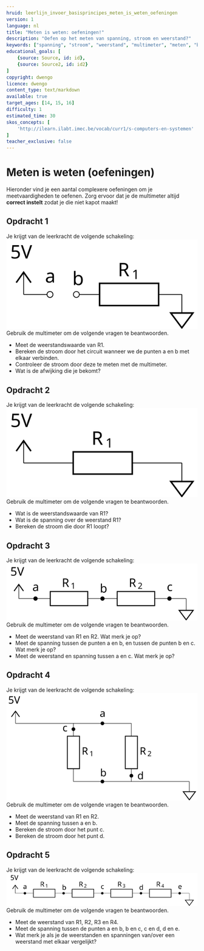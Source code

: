 ```yaml
---
hruid: leerlijn_invoer_basisprincipes_meten_is_weten_oefeningen
version: 1
language: nl
title: "Meten is weten: oefeningen!"
description: "Oefen op het meten van spanning, stroom en weerstand?"
keywords: ["spanning", "stroom", "weerstand", "multimeter", "meten", "basisprincipes", "microcontroller", "µC", "arduino", "dwenguino", "oefening"]
educational_goals: [
    {source: Source, id: id}, 
    {source: Source2, id: id2}
]
copyright: dwengo
licence: dwengo
content_type: text/markdown
available: true
target_ages: [14, 15, 16]
difficulty: 1
estimated_time: 30
skos_concepts: [
    'http://ilearn.ilabt.imec.be/vocab/curr1/s-computers-en-systemen'
]
teacher_exclusive: false
---
```


<h1>Meten is weten (oefeningen)</h1>

<p>Hieronder vind je een aantal complexere oefeningen om je meetvaardigheden te oefenen. Zorg ervoor dat je de multimeter altijd <strong>correct instelt</strong> zodat je die niet kapot maakt!</p>


<div class="dwengo-content assignment">
    <h2 class="title">Opdracht 1</h2>
    <div class="content">
        <div>Je krijgt van de leerkracht de volgende schakeling:</div>
        <img src="img/diagram_01.svg" alt="Schakeling" title="Schakeling">
        <div>Gebruik de multimeter om de volgende vragen te beantwoorden.</div>
        <ul>
            <li>Meet de weerstandswaarde van R1.</li>
            <li>Bereken de stroom door het circuit wanneer we de punten a en b met elkaar verbinden.</li>
            <li>Controleer de stroom door deze te meten met de multimeter.</li>
            <li>Wat is de afwijking die je bekomt?</li>
        </ul>
    </div>
</div>

<div class="dwengo-content assignment">
    <h2 class="title">Opdracht 2</h2>
    <div class="content">
        <div>Je krijgt van de leerkracht de volgende schakeling:</div>
        <img src="img/diagram_02.svg"></img>
        <div>Gebruik de multimeter om de volgende vragen te beantwoorden.</div>
        <ul>
            <li>Wat is de weerstandswaarde van R1?</li>
            <li>Wat is de spanning over de weerstand R1?</li>
            <li>Bereken de stroom die door R1 loopt?</li>
        </ul>
    </div>
</div>

<div class="dwengo-content assignment">
    <h2 class="title">Opdracht 3</h2>
    <div class="content">
        <div>Je krijgt van de leerkracht de volgende schakeling:</div>
        <img src="img/diagram_03.svg"></img>
        <div>Gebruik de multimeter om de volgende vragen te beantwoorden.</div>
        <ul>
            <li>Meet de weerstand van R1 en R2. Wat merk je op?</li>
            <li>Meet de spanning tussen de punten a en b, en tussen de punten b en c. Wat merk je op?</li>
            <li>Meet de weerstand en spanning tussen a en c. Wat merk je op?</li>
        </ul>
    </div>
</div>

<div class="dwengo-content assignment">
    <h2 class="title">Opdracht 4</h2>
    <div class="content">
        <div>Je krijgt van de leerkracht de volgende schakeling:</div>
        <img src="img/diagram_04.svg"></img>
        <div>Gebruik de multimeter om de volgende vragen te beantwoorden.</div>
        <ul>
            <li>Meet de weerstand van R1 en R2.</li>
            <li>Meet de spanning tussen a en b.</li>
            <li>Bereken de stroom door het punt c.</li>
            <li>Bereken de stroom door het punt d.</li>
        </ul>
    </div>
</div>

<div class="dwengo-content assignment">
    <h2 class="title">Opdracht 5</h2>
    <div class="content">
        <div>Je krijgt van de leerkracht de volgende schakeling:</div>
        <img src="img/diagram_05.svg"></img>
        <div>Gebruik de multimeter om de volgende vragen te beantwoorden.</div>
        <ul>
            <li>Meet de weerstand van R1, R2, R3 en R4.</li>
            <li>Meet de spanning tussen de punten a en b, b en c, c en d, d en e.</li>
            <li>Wat merk je als je de weerstanden en spanningen van/over een weerstand met elkaar vergelijkt?</li>
        </ul>
    </div>
</div>



